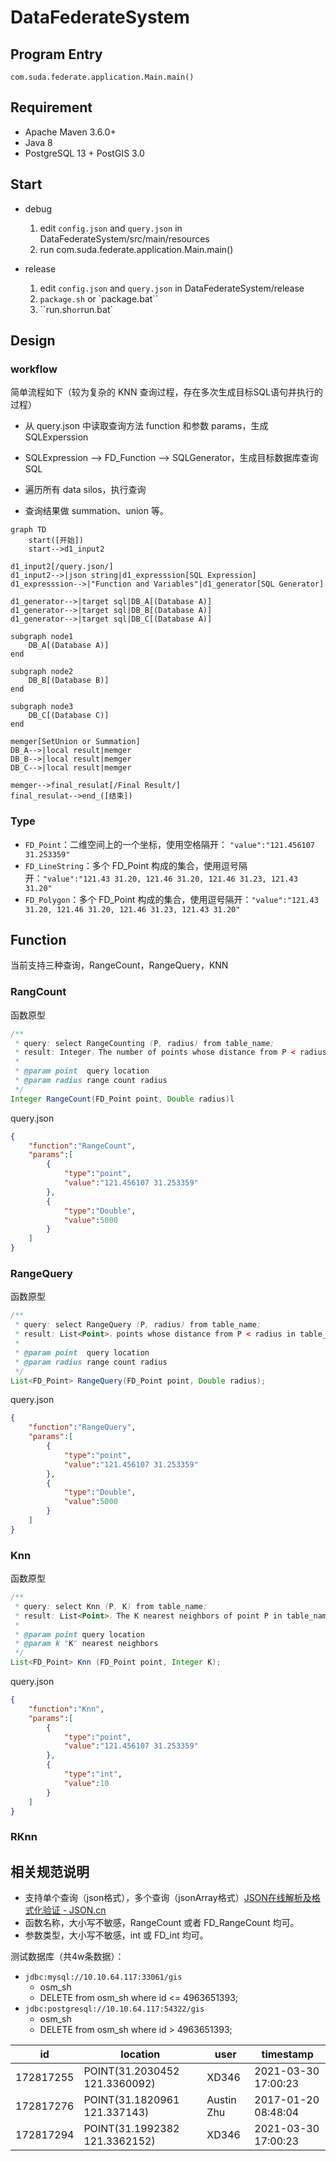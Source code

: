 # DataFederateSystem

## Program Entry

```
com.suda.federate.application.Main.main()
```

## Requirement

* Apache Maven 3.6.0+
* Java 8
* PostgreSQL 13 + PostGIS 3.0

## Start

- debug
  1. edit `config.json` and `query.json` in DataFederateSystem/src/main/resources
  1. run com.suda.federate.application.Main.main()


- release
  1. edit `config.json` and `query.json` in DataFederateSystem/release
  1. `package.sh`  or  `package.bat``
  1. ``run.sh` or `run.bat`


## Design

### workflow

简单流程如下（较为复杂的 KNN 查询过程，存在多次生成目标SQL语句并执行的过程）

- 从 query.json 中读取查询方法 function 和参数 params，生成 SQLExperssion
- SQLExpression --> FD_Function --> SQLGenerator，生成目标数据库查询 SQL

- 遍历所有 data silos，执行查询

- 查询结果做 summation、union 等。

```mermaid
graph TD
    start([开始])
    start-->d1_input2

d1_input2[/query.json/]    
d1_input2-->|json string|d1_expresssion[SQL Expression]
d1_expresssion-->|"Function and Variables"|d1_generator[SQL Generator]

d1_generator-->|target sql|DB_A[(Database A)]
d1_generator-->|target sql|DB_B[(Database A)]
d1_generator-->|target sql|DB_C[(Database A)]

subgraph node1
    DB_A[(Database A)]
end

subgraph node2
    DB_B[(Database B)]
end

subgraph node3
    DB_C[(Database C)]
end

memger[SetUnion or Summation]
DB_A-->|local result|memger
DB_B-->|local result|memger
DB_C-->|local result|memger

memger-->final_resulat[/Final Result/]
final_resulat-->end_([结束])
```

### Type

- `FD_Point`：二维空间上的一个坐标，使用空格隔开： `"value":"121.456107 31.253359"`
- `FD_LineString`：多个 FD_Point 构成的集合，使用逗号隔开：`"value":"121.43 31.20, 121.46 31.20, 121.46 31.23, 121.43 31.20"`
- `FD_Polygon`：多个 FD_Point 构成的集合，使用逗号隔开：`"value":"121.43 31.20, 121.46 31.20, 121.46 31.23, 121.43 31.20"`

## Function

当前支持三种查询，RangeCount，RangeQuery，KNN

### RangCount

函数原型

```java
/**
 * query: select RangeCounting (P, radius) from table_name;
 * result: Integer，The number of points whose distance from P < radius in. table_name.
 *
 * @param point  query location
 * @param radius range count radius
 */
Integer RangeCount(FD_Point point, Double radius)l
```

query.json

```json
{
    "function":"RangeCount",
    "params":[
        {
            "type":"point",
            "value":"121.456107 31.253359"
        },
        {
            "type":"Double",
            "value":5000
        }
    ]
}
```

### RangeQuery

函数原型

```java
/**
 * query: select RangeQuery (P, radius) from table_name;
 * result: List<Point>，points whose distance from P < radius in table_name.
 *
 * @param point  query location
 * @param radius range count radius
 */
List<FD_Point> RangeQuery(FD_Point point, Double radius);
```

query.json

```json
{
    "function":"RangeQuery",
    "params":[
        {
            "type":"point",
            "value":"121.456107 31.253359"
        },
        {
            "type":"Double",
            "value":5000
        }
    ]
}
```

### Knn

函数原型

```java
/**
 * query: select Knn (P, K) from table_name;
 * result: List<Point>，The K nearest neighbors of point P in table_name.
 *
 * @param point query location
 * @param k "K" nearest neighbors
 */
List<FD_Point> Knn (FD_Point point, Integer K);
```

query.json

```json
{
    "function":"Knn",
    "params":[
        {
            "type":"point",
            "value":"121.456107 31.253359"
        },
        {
            "type":"int",
            "value":10
        }
    ]
}
```

### RKnn



## 相关规范说明

- 支持单个查询（json格式），多个查询（jsonArray格式）[JSON在线解析及格式化验证 - JSON.cn](https://www.json.cn/#)
- 函数名称，大小写不敏感，RangeCount 或者 FD_RangeCount 均可。
- 参数类型，大小写不敏感，int 或 FD_int 均可。


测试数据库（共4w条数据）：

- `jdbc:mysql://10.10.64.117:33061/gis`
  - osm_sh
  - DELETE from osm_sh where id <= 4963651393;
- `jdbc:postgresql://10.10.64.117:54322/gis`
  - osm_sh
  - DELETE from osm_sh where id > 4963651393;

| id        | location                      | user       | timestamp           |
| --------- | ----------------------------- | ---------- | ------------------- |
| 172817255 | POINT(31.2030452 121.3360092) | XD346      | 2021-03-30 17:00:23 |
| 172817276 | POINT(31.1820961 121.337143)  | Austin Zhu | 2017-01-20 08:48:04 |
| 172817294 | POINT(31.1992382 121.3362152) | XD346      | 2021-03-30 17:00:23 |

